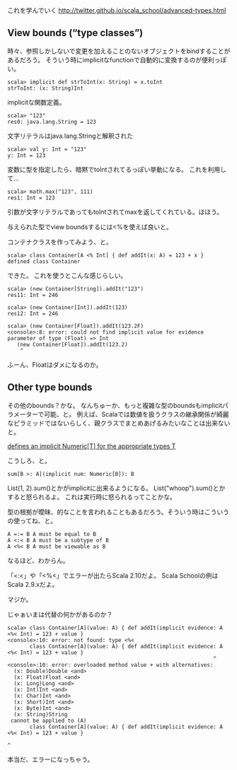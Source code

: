 
これを学んでいく
http://twitter.github.io/scala_school/advanced-types.html


## View bounds (“type classes”)

時々、参照しかしないで変更を加えることのないオブジェクトをbindすることがあるだろう。
そういう時にimplicitなfunctionで自動的に変換するのが便利っぽい。

    scala> implicit def strToInt(x: String) = x.toInt
    strToInt: (x: String)Int
    
implicitな関数定義。



    scala> "123"
    res0: java.lang.String = 123
    
文字リテラルはjava.lang.Stringと解釈された
    

    scala> val y: Int = "123"
    y: Int = 123
    
変数に型を指定したら、暗黙でtoIntされてるっぽい挙動になる。
これを利用して…

    scala> math.max("123", 111)
    res1: Int = 123
    

引数が文字リテラルであってもtoIntされてmaxを返してくれている。ほほう。


与えられた型でview boundsするには<%を使えば良いと。



コンテナクラスを作ってみよう、と。

    scala> class Container[A <% Int] { def addIt(x: A) = 123 + x }
    defined class Container

できた。
これを使うとこんな感じらしい。



    scala> (new Container[String]).addIt("123")
    res11: Int = 246
    
    scala> (new Container[Int]).addIt(123) 
    res12: Int = 246

    scala> (new Container[Float]).addIt(123.2F)
    <console>:8: error: could not find implicit value for evidence parameter of type (Float) => Int
       (new Container[Float]).addIt(123.2)
        ^

ふーん、Floatはダメになるのか。


## Other type bounds

その他のbounds？かな。
なんちゅーか、もっと複雑な型のboundsもimplicitパラメーターで可能、と。
例えば、Scalaでは数値を扱うクラスの継承関係が綺麗なピラミッドではないらしく、親クラスでまとめあげるみたいなことは出来ないと。


[defines an implicit Numeric[T] for the appropriate types T](http://www.azavea.com/blogs/labs/2011/06/scalas-numeric-type-class-pt-1/)

こうしろ、と。

    sum[B >: A](implicit num: Numeric[B]): B



List(1, 2).sum()とかがimplicitに出来るようになる。
List("whoop").sum()とかすると怒られるよ。
これは実行時に怒られるってことかな。



型の根拠が曖昧、的なことを言われることもあるだろう。そういう時はこういうの使ってね、と。

    A =:= B	A must be equal to B
    A <:< B	A must be a subtype of B
    A <%< B	A must be viewable as B
    
    
なるほど、わからん。

「<:<」や「<%<」でエラーが出たらScala 2.10だよ。
Scala Schoolの例はScala 2.9.xだよ。

マジか。

じゃぁいまは代替の何かがあるのか？


    scala> class Container[A](value: A) { def addIt(implicit evidence: A <%< Int) = 123 + value }
    <console>:10: error: not found: type <%<
           class Container[A](value: A) { def addIt(implicit evidence: A <%< Int) = 123 + value }
                                                                     ^
    <console>:10: error: overloaded method value + with alternatives:
      (x: Double)Double <and>
      (x: Float)Float <and>
      (x: Long)Long <and>
      (x: Int)Int <and>
      (x: Char)Int <and>
      (x: Short)Int <and>
      (x: Byte)Int <and>
      (x: String)String
     cannot be applied to (A)
           class Container[A](value: A) { def addIt(implicit evidence: A <%< Int) = 123 + value }
                                                                                        ^


本当だ、エラーになっちゃう。
